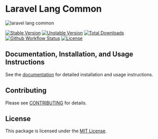 # Laravel Lang Common

![laravel lang common](https://preview.dragon-code.pro/laravel-lang/common.svg?brand=laravel&invert=1)

[![Stable Version][badge_stable]][link_packagist]
[![Unstable Version][badge_unstable]][link_packagist]
[![Total Downloads][badge_downloads]][link_packagist]
[![Github Workflow Status][badge_build]][link_build]
[![License][badge_license]][link_license]


## Documentation, Installation, and Usage Instructions

See the [documentation][link_website] for detailed installation and usage instructions.

## Contributing

Please see [CONTRIBUTING][link_contributing] for details.

## License

This package is licensed under the [MIT License](LICENSE).


[badge_build]:          https://img.shields.io/github/actions/workflow/status/laravel-lang/common/phpunit.yml?style=flat-square

[badge_downloads]:      https://img.shields.io/packagist/dt/laravel-lang/lang.svg?style=flat-square

[badge_license]:        https://img.shields.io/packagist/l/laravel-lang/common.svg?style=flat-square

[badge_stable]:         https://img.shields.io/github/v/release/laravel-lang/common?label=stable&style=flat-square

[badge_unstable]:       https://img.shields.io/badge/unstable-dev--main-orange?style=flat-square

[link_build]:           https://github.com/laravel-lang/common/actions

[link_license]:         LICENSE

[link_packagist]:       https://packagist.org/packages/laravel-lang/common

[link_website]:         https://laravel-lang.com

[link_contributing]:    https://laravel-lang.com/contributing.html
